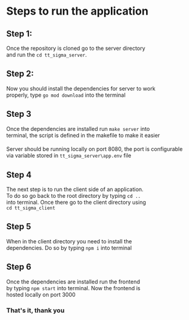 # Steps to run the application

## Step 1:
Once the repository is cloned go to the server directory \
and run the `cd tt_sigma_server`.
## Step 2:
Now you should install the dependencies for server to work \
properly, type `go mod download` into the terminal
## Step 3
Once the dependencies are installed run `make server` into \
terminal, the script is defined in the makefile to make it easier
####
Server should be running locally on port 8080, the port is configurable \
via variable stored in `tt_sigma_server\app.env` file
## Step 4
The next step is to run the client side of an application. \
To do so go back to the root directory by typing `cd ..` \
into terminal. Once there go to the client directory using \
`cd tt_sigma_client`
## Step 5
When in the client directory you need to install the \
dependencies. Do so by typing `npm i` into terminal
## Step 6
Once the dependencies are installed run the frontend \
by typing `npm start` into terminal. Now the frontend is \
hosted locally on port 3000 

### That's it, thank you
